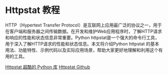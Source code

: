 # Httpstat 教程


<show-structure depth="2"/>

HTTP（Hypertext Transfer Protocol）是互联网上应用最广泛的协议之一，用于在客户端和服务器之间传输数据。在开发和维护Web应用程序时，了解HTTP请求和响应的性能和状态信息非常重要。Python httpstat是一个强大的命令行工具，用于深入了解HTTP请求的性能和状态信息。本文将介绍Python httpstat 的基本用法、功能特性、示例代码以及实际应用场景，帮助大家更好地理解和利用这个有用的工具。


<seealso>
<category ref="ref_docs">
    <a href="https://mp.weixin.qq.com/s/gzmZm_v7r3qjiYBM-gLpVQ">Httpstat 超酷的 Python 库</a>
</category>
<category ref="ref_github">
    <a href="https://github.com/reorx/httpstat">Httpstat Github</a>
</category>
<category ref="ref_issues"></category>
<category ref="ref_hf"></category>
<category ref="ref_ms"></category>
</seealso>